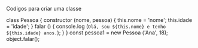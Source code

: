 Codigos para criar uma classe

class Pessoa {
    constructor (nome, pessoa) {
        this.nome = 'nome';
        this.idade = 'idade';
    }
    falar () {
        console.log (`Olá, sou ${this.nome} e tenho ${this.idade} anos.`);
    }
}
const pessoa1 = new Pessoa ('Ana', 18);
object.falar();




